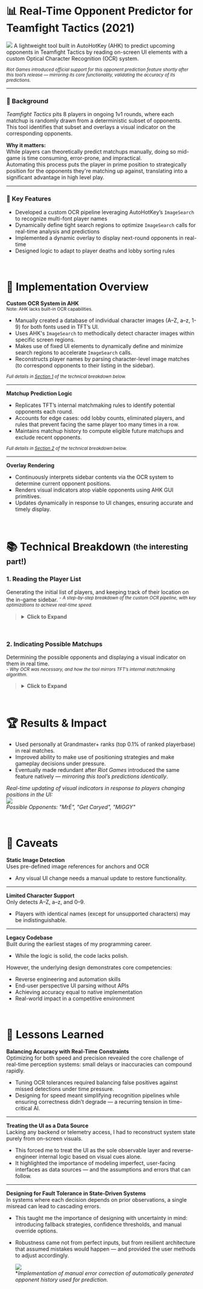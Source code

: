 # 📊 Real-Time Opponent Predictor for Teamfight Tactics (2021)
![](writeup-assets/ScriptOverlay.png)
A lightweight tool built in AutoHotKey (AHK) to predict upcoming opponents in Teamfight Tactics by reading on-screen UI elements with a custom Optical Character Recognition (OCR) system.

<sub>*Riot Games introduced official support for this opponent prediction feature shortly after this tool’s release — mirroring its core functionality, validating the accuracy of its predictions.*</sub>

---

### 🔧 Background
*Teamfight Tactics* pits 8 players in ongoing 1v1 rounds, where each matchup is randomly drawn from a deterministic subset of opponents.  
This tool identifies that subset and overlays a visual indicator on the corresponding opponents.

**Why it matters:**  
While players can theoretically predict matchups manually, doing so mid-game is time consuming, error-prone, and impractical.  
Automating this process puts the player in prime position to strategically position for the opponents they're matching up against, translating into a significant advantage in high level play.

---
 
### 🎯 Key Features  
- Developed a custom OCR pipeline leveraging AutoHotKey’s `ImageSearch` to recognize multi-font player names
- Dynamically define tight search regions to optimize `ImageSearch` calls for real-time analysis and predictions
- Implemented a dynamic overlay to display next-round opponents in real-time   
- Designed logic to adapt to player deaths and lobby sorting rules


&nbsp;
# 🧠 Implementation Overview

**Custom OCR System in AHK**  
<sub>Note: AHK lacks built-in OCR capabilities.</sub>
- Manually created a database of individual character images (A–Z, a–z, 1-9) for both fonts used in TFT’s UI.
- Uses AHK's `ImageSearch` to methodically detect character images within specific screen regions.
- Makes use of fixed UI elements to dynamically define and minimize search regions to accelerate `ImageSearch` calls.
- Reconstructs player names by parsing character-level image matches (to correspond opponents to their listing in the sidebar).

<sub>*Full details in [Section 1](#1-reading-the-player-list) of the technical breakdown below.*</sub>

---

**Matchup Prediction Logic**
- Replicates TFT’s internal matchmaking rules to identify potential opponents each round.
- Accounts for edge cases: odd lobby counts, eliminated players, and rules that prevent facing the same player too many times in a row.
- Maintains matchup history to compute eligible future matchups and exclude recent opponents.  

<sub>*Full details in [Section 2](#2-indicating-possible-matchups) of the technical breakdown below.*</sub>

---

**Overlay Rendering**
- Continuously interprets sidebar contents via the OCR system to determine current opponent positions.
- Renders visual indicators atop viable opponents using AHK GUI primitives.
- Updates dynamically in response to UI changes, ensuring accurate and timely display.
  
&nbsp;
# 📚 Technical Breakdown <sub><sup>(the interesting part!)</sup></sub>

### 1. Reading the Player List
Generating the initial list of players, and keeping track of their location on the in-game sidebar.
*<sup>- A step-by-step breakdown of the custom OCR pipeline, with key optimizations to achieve real-time speed.</sup>*
> <details>
> <summary><strong>Click to Expand</strong></summary>
>
> ## Step 1: Locating Anchor Image  
> First, we search the right-edge of the screen for the following image:  
> ![](writeup-assets/PlayerTagAnchor.png) 
>
> This will be referred to as the "anchor", as it gives us an exact, consistent location relative to a player's name.  
> *In this case, it will be just right of the top-most player's name, as `ImageSearch` scans left-to-right, top-to-bottom.*
> ![](writeup-assets/PlayerTagAnchorExplanation.png)
>
> ## Step 2: Letter Matching  
> A small search area (where `ImageSearch` will search within) is created with an offset relative to the location where the anchor was found.  
> *In this case, the area is created left of anchor — since the anchor is positioned right of the name.  
> This approach significant reduces the time required for search attempts by minimizing the search area.*
>
> Within the search area, run `ImageSearch` on all pre-defined character images of the character set. (`a-z`, `A-Z`, `0-9`)  
> After a character is found (or none are), the search area shifts left — more on success, as the found character occupies the region.
> 
> *Red visual indicates approximate search area.*  
> ![](writeup-assets/ocr1.png) Read: `r`  
> ![](writeup-assets/ocr2.png) Read: `re`  
> ![](writeup-assets/ocr3.png) Read: `reh`
>
> Matched letters are stored in order, only keeping the most recent `5` letters.  
> ![](writeup-assets/ocr4.png) Read: `nomeD`
> 
> ## Step 3: Finalization and Reinitializing  
> When no letter is found repeatedly, the program terminates the loop, and reverses the string.  
> ![](writeup-assets/ocr5.png) Read: `nomeD` --> `Demon`  
> This is now the common name attributed to this player.
>
> We now need to search for the next anchor image, corresponding to the next player in the sidebar.  
> The search area will be the right edge of the screen (as before), but now only starting below where the last anchor was found.  
> ![](writeup-assets/AnchorSearchArea.png)
>
> Next: Repeat from Step 2 — Letter matching in specified area relative to the new anchor — until all players have been accounted for.
>
> ## Final Result
> Certain letters are ignored, as they are difficult to accurately detect and differentiate, for example `I/1/l`. 
>
> Duplicate letters are also discarded, in order to simplify the shifting of the search area.  
> *Otherwise, thin characters such as `t` or `I` may be detected and recorded multiple times.*
>
> The same rules are applied to the OCR process used to detect the current opponent to keep consistency.  
> ![](writeup-assets/PlayersSidebarList.png) ![](writeup-assets/InternalPlayerList.png)  
> *For example,* `Demon` *is recorded as* `Demob` *because of the prior occurence of* `n` *in* `Demon banisher`.
> </details>

&nbsp;
### 2. Indicating Possible Matchups
Determining the possible opponents and displaying a visual indicator on them in real time.  
*<sup>- Why OCR was necessary, and how the tool mirrors TFT’s internal matchmaking algorithm.</sup>*
> <details>
> <summary><strong>Click to Expand</strong></summary>
>
> ## Step 1: Update Dead Players
> 
> As part of the process of reading names in [Section 1](#1-reading-the-player-list), the program checks whether each player is still alive.
>
> This is determined by checking if their health is not `0`, which is indicated by a failure of `ImageSearch` in matching of the following image right of the anchor:  
> ![](writeup-assets/DeadPlayerIndicator.png)
>
> Conversely, if this image is found, the corresponding player is marked as dead and excluded from future matchup predictions.
> 
> ## Step 2: Update Match History
>
> Using the same OCR process that reads player names, the tool also detects which opponent the player is currently fighting.
> 
> The anchor image used in this case is the following: 
> *(For more information about the anchor, refer to [Section 1](#1-reading-the-player-list))*  
> ![](writeup-assets/CurrentOpponentAnchor.png)
>
> No need for reversal in this case, as the anchor is left of the name — the letters are detected left to right.  
> ![](writeup-assets/CurrentOpponentExample.png)  
> *The font for this text is different from the sidebar (player list), and is the main motivation behind implementing OCR. If this were not the case, a well-positioned snapshot of each player name in the sidebar on initialization, followed with image matching such snapshots in this location would suffice in relating the current opponent to their listing on the sidebar.*
>
> These names are then recorded in a list of recently faced opponents.  
>![](writeup-assets/OpponentHistory.png) 
> 
> ## Step 3: Calculate Possible Matchups
>
> The game enforces a rule: you cannot face any of your last `(4 - # of dead players)` opponents.
> - With all 8 players alive, you cannot face the 4 opponents you have most recently fought.
> - After a player has died, you cannot face the last 3 that you have most recently fought. 
>
> Using the list of remaining players (Step 1), and constantly-updated match history (Step 2), these rules are used to compute which players are valid opponents in the next round.
>
> Visual indicators are overlayed on eligible opponents while reading names from the sidebar — which is done constantly in order to account for player positions in the sidebar changing over the course of a game. 
>
> The result is a reliable visual overlay perpetually indicating possible opponents for the next round.  
> ![](writeup-assets/PlayerListIncludeDead.png)
> </details>

&nbsp;
# 🏆 Results & Impact

- Used personally at Grandmaster+ ranks (top 0.1% of ranked playerbase) in real matches.
- Improved ability to make use of positioning strategies and make gameplay decisions under pressure.
- Eventually made redundant after *Riot Games* introduced the same feature natively — *mirroring this tool’s predictions identically*.

*Real-time updating of visual indicators in response to players changing positions in the UI:*  
![](writeup-assets/LiveTracking.gif)  
*Possible Opponents: "MrÉ", "Get Caryed", "MIGGY"*

&nbsp;
# 🧹 Caveats
**Static Image Detection**  
Uses pre-defined image references for anchors and OCR
- Any visual UI change needs a manual update to restore functionality.

---

**Limited Character Support**  
Only detects A–Z, a–z, and 0–9.
- Players with identical names (except for unsupported characters) may be indistinguishable.

---

**Legacy Codebase**  
Built during the earliest stages of my programming career.  
- While the logic is solid, the code lacks polish.

However, the underlying design demonstrates core competencies:
  - Reverse engineering and automation skills
  - End-user perspective UI parsing without APIs
  - Achieving accuracy equal to native implementation
  - Real-world impact in a competitive environment

&nbsp;
# 📔 Lessons Learned
**Balancing Accuracy with Real-Time Constraints**  
Optimizing for both speed and precision revealed the core challenge of real-time perception systems: small delays or inaccuracies can compound rapidly.  
- Tuning OCR tolerances required balancing false positives against missed detections under time pressure.  
- Designing for speed meant simplifying recognition pipelines while ensuring correctness didn’t degrade — a recurring tension in time-critical AI.

---

**Treating the UI as a Data Source**  
Lacking any backend or telemetry access, I had to reconstruct system state purely from on-screen visuals.  
- This forced me to treat the UI as the sole observable layer and reverse-engineer internal logic based on visual cues alone.  
- It highlighted the importance of modeling imperfect, user-facing interfaces as data sources — and the assumptions and errors that can follow.

---

**Designing for Fault Tolerance in State-Driven Systems**  
In systems where each decision depends on prior observations, a single misread can lead to cascading errors.  
- This taught me the importance of designing with uncertainty in mind: introducing fallback strategies, confidence thresholds, and manual override options.  
- Robustness came not from perfect inputs, but from resilient architecture that assumed mistakes would happen — and provided the user methods to adjust accordingly.
  
   ![](writeup-assets/UserIntervention.gif)  
   **Implementation of manual error correction of automatically generated opponent history used for prediction.*

